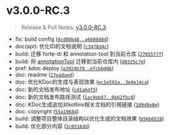 # v3.0.0-RC.3

> Release & Pull Notes: [v3.0.0-RC.3](https://github.com/simple-robot/simpler-robot/releases/tag/v3.0.0-RC.3) 

- fix: build config ([`4cd0bb48..a6b8048d`](https://github.com/simple-robot/simpler-robot/compare/4cd0bb48..c3478d4c))
- doc(api): 优化ID的文档说明 ([`c3478d4c`](https://github.com/simple-robot/simpler-robot/commit/c3478d4c))
- build: 迁移 forte-di 和 annotation-tool 到当前仓库 ([`27055f7f`](https://github.com/simple-robot/simpler-robot/commit/27055f7f))
- build: 将 [annotationTool](https://github.com/ForteScarlet/annotation-tool) 迁移到当前仓库内 ([`d8325c7e`](https://github.com/simple-robot/simpler-robot/commit/d8325c7e))
- pref: kdoc deploy ([`a3924b79..efcbbd06`](https://github.com/simple-robot/simpler-robot/compare/a3924b79..27eadaed))
- doc: readme ([`27eadaed`](https://github.com/simple-robot/simpler-robot/commit/27eadaed))
- doc: 优化KDoc的生成与表现效果 ([`ec1e591a..3e4e14ca`](https://github.com/simple-robot/simpler-robot/compare/ec1e591a..cd1a6df5))
- doc: 新的文档发布地址 ([`cd1a6df5`](https://github.com/simple-robot/simpler-robot/commit/cd1a6df5))
- doc: 新的文档发布路径测试 ([`1ac9eb87..0b62fbc8`](https://github.com/simple-robot/simpler-robot/compare/1ac9eb87..109d8e8e))
- doc: KDoc生成追加对kotlinx相关文档的引用链接 ([`109d8e8e`](https://github.com/simple-robot/simpler-robot/commit/109d8e8e))
- doc: copyright ([`55a18684`](https://github.com/simple-robot/simpler-robot/commit/55a18684))
- build: 调整项目整体目录结构以优化生成的文档效果 ([`b56b6528`](https://github.com/simple-robot/simpler-robot/commit/b56b6528))
- build: 优化部分内容 ([`3c0516dd`](https://github.com/simple-robot/simpler-robot/commit/3c0516dd))

